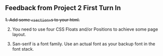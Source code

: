 ## Feedback from Project 2 First Turn In

<s>1.	Add some `<section>`s to your html.</s>

2.	You need to use four CSS Floats and/or Positions to achieve some page layout.

3.	San-serif is a font family. Use an actual font as your backup font in the font stack.
